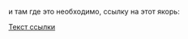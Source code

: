 <a name="твоё_название"></a> 
и там где это необходимо, ссылку на этот якорь:

[Текст ссылки](#твоё_название)
